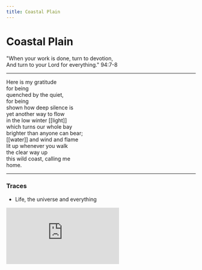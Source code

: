 ```yaml
---
title: Coastal Plain
---
```


# Coastal Plain

"When your work is done, turn to devotion,  
And turn to your Lord for everything." 94:7-8  

---

Here is my gratitude  
for being   
quenched by the quiet,  
for being  
shown how deep silence is  
yet another way to flow  
in the low winter [[light]]  
which turns our whole bay  
brighter than anyone can bear;  
[[water]] and wind and flame  
lit up whenever you walk  
the clear way up  
this wild coast, calling me  
home.  

---

### Traces

* Life, the universe and everything

<iframe class="video" src="https://www.youtube-nocookie.com/embed/1Qz-8UGgdT0" frameborder="0" allow="accelerometer; autoplay; encrypted-media; gyroscope; picture-in-picture" allowfullscreen></iframe>


